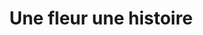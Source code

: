 ---
title: "Une fleur une histoire"
url: /le-chambon-feugerolles/une-fleur-une-histoire/
shop: fleuriste
---